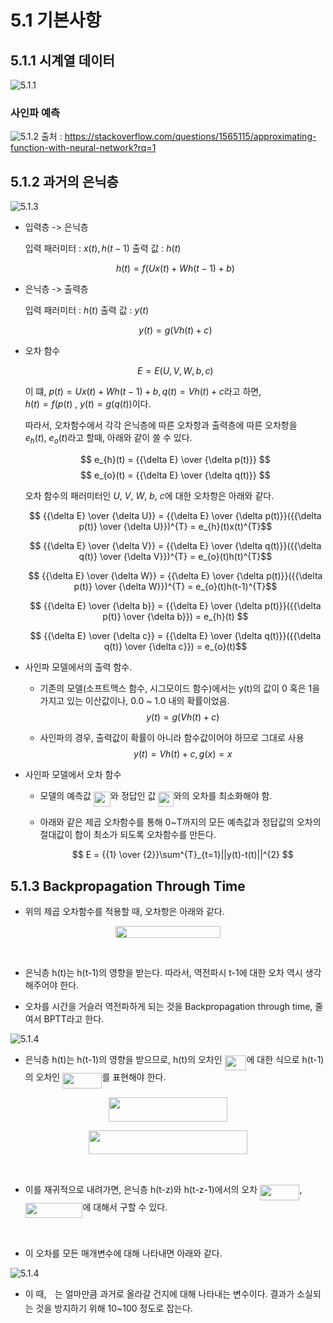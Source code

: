 # 5.1 기본사항

## 5.1.1 시계열 데이터

![5.1.1](image/1.PNG)

### 사인파 예측

![5.1.2](image/2.PNG)
출처 : https://stackoverflow.com/questions/1565115/approximating-function-with-neural-network?rq=1

## 5.1.2 과거의 은닉층

![5.1.3](image/3.PNG)

- 입력층 ->  은닉층

    입력 패러미터 : $x(t), h(t-1)$ 출력 값 : $h(t)$

    $$ h(t) = f(Ux(t) + Wh(t-1) + b) $$

- 은닉층 -> 출력층

    입력 패러미터 : $h(t)$ 출력 값 : $y(t)$

    $$ y(t)  = g(Vh(t) + c) $$

- 오차 함수

    $$ E = E(U,V,W,b,c) $$  

    이 떄, $p(t) =  Ux(t) + Wh(t-1) + b, q(t) = Vh(t) + c$라고 하면,  
    $h(t) = f(p(t)$ , $y(t) = g(q(t))$이다.

    따라서, 오차함수에서 각각 은닉층에 따른 오차항과 출력층에 따른 오차항을  
    $e_{h}(t)$, $e_{o}(t)$라고 할때, 아래와 같이 쓸 수 있다.

    $$ e_{h}(t) = {{\delta E} \over {\delta p(t)}}  $$
    $$ e_{o}(t) = {{\delta E} \over {\delta q(t)}}  $$

    오차 함수의 패러미터인 $U$, $V$, $W$, $b$, $c$에 대한 오차항은 아래와 같다.

    $$ {{\delta E} \over {\delta U}} = {{\delta E} \over {\delta p(t)}}({{\delta p(t)} \over {\delta U}})^{T} = e_{h}(t)x(t)^{T}$$

    $$ {{\delta E} \over {\delta V}} = {{\delta E} \over {\delta q(t)}}({{\delta q(t)} \over {\delta V}})^{T} = e_{o}(t)h(t)^{T}$$

    $$ {{\delta E} \over {\delta W}} = {{\delta E} \over {\delta p(t)}}({{\delta p(t)} \over {\delta W}})^{T} = e_{o}(t)h(t-1)^{T}$$
    
    $$ {{\delta E} \over {\delta b}} = {{\delta E} \over {\delta p(t)}}({{\delta p(t)} \over {\delta b}}) = e_{h}(t) $$

    $$ {{\delta E} \over {\delta c}} = {{\delta E} \over {\delta q(t)}}({{\delta q(t)} \over {\delta c}}) = e_{o}(t)$$

- 사인파 모델에서의 출력 함수.

   - 기존의 모델(소프트맥스 함수, 시그모이드 함수)에서는 y(t)의 값이 0 혹은 1을 가지고 있는 이산값이나, 0.0 ~ 1.0 내의 확률이었음.
    $$ y(t)  = g(Vh(t) + c) $$

   - 사인파의 경우, 출력값이 확률이 아니라 함수값이어야 하므로 그대로 사용
    $$ y(t) = Vh(t) + c , g(x) = x $$


- 사인파 모델에서 오차 함수

  - 모델의 예측값 <img src="/5_1_RNN_basic/tex/d4378ba898213096600125929214f90a.svg?invert_in_darkmode&sanitize=true" align=middle width=27.37073789999999pt height=24.65753399999998pt/>와 정답인 값 <img src="/5_1_RNN_basic/tex/61ab8e0df6e0b524635fd3340a085298.svg?invert_in_darkmode&sanitize=true" align=middle width=24.657628049999992pt height=24.65753399999998pt/>와의 오차를 최소화해야 함.
  - 아래와 같은 제곱 오차함수를 통해 0~T까지의 모든 예측값과 정답값의 오차의 절대값이 합이 최소가 되도록 오차함수를  만든다.

    $$ E = {{1} \over {2}}\sum^{T}_{t=1}||y(t)-t(t)||^{2} $$

## 5.1.3 Backpropagation Through  Time

- 위의 제곱 오차함수를 적용할 때, 오차항은 아래와 같다.

<p align="center"><img src="/5_1_RNN_basic/tex/e6c7c1cdef96515fdcbb67c92b5ae2c2.svg?invert_in_darkmode&sanitize=true" align=middle width=168.36581024999998pt height=18.7598829pt/></p>
<p align="center"><img src="/5_1_RNN_basic/tex/682d8f655bfba3d925c7d7be28e9ae20.svg?invert_in_darkmode&sanitize=true" align=middle width=192.9860724pt height=17.2895712pt/></p>

- 은닉층 h(t)는 h(t-1)의 영향을 받는다. 따라서, 역전파시 t-1에 대한 오차 역시 생각해주어야 한다.

- 오차를 시간을 거슬러 역전파하게 되는 것을 Backpropagation through time, 줄여서 BPTT라고 한다.

![5.1.4](image/4.PNG)

- 은닉층 h(t)는 h(t-1)의 영향을 받으므로, h(t)의 오차인 <img src="/5_1_RNN_basic/tex/207ef6eb15f4c0fa28605355a848e6e0.svg?invert_in_darkmode&sanitize=true" align=middle width=34.89360929999999pt height=24.65753399999998pt/>에 대한 식으로 h(t-1)의 오차인 <img src="/5_1_RNN_basic/tex/e946088128a80fe5a705c68f92fb353a.svg?invert_in_darkmode&sanitize=true" align=middle width=63.20401064999999pt height=24.65753399999998pt/>를 표현해야 한다.

<p align="center"><img src="/5_1_RNN_basic/tex/373c692d029bc591b6206743cff2d10c.svg?invert_in_darkmode&sanitize=true" align=middle width=189.19012364999998pt height=38.83491479999999pt/></p>

<p align="center"><img src="/5_1_RNN_basic/tex/4e3d551c43d024e29fa593f980b2ae9d.svg?invert_in_darkmode&sanitize=true" align=middle width=254.79521265pt height=38.83491479999999pt/></p>

<p align="center"><img src="/5_1_RNN_basic/tex/6dba14a8213a0597628d7eccac160ae5.svg?invert_in_darkmode&sanitize=true" align=middle width=233.12616194999998pt height=17.2895712pt/></p>

- 이를 재귀적으로 내려가면, 은닉층 h(t-z)와 h(t-z-1)에서의 오차 <img src="/5_1_RNN_basic/tex/ded068c8d3a67ba1bb331a3257586e4b.svg?invert_in_darkmode&sanitize=true" align=middle width=63.35241989999999pt height=24.65753399999998pt/>, <img src="/5_1_RNN_basic/tex/0228096f1f14ffbc08f0de108d2ed496.svg?invert_in_darkmode&sanitize=true" align=middle width=91.66281959999998pt height=24.65753399999998pt/>에 대해서 구할 수 있다.

<p align="center"><img src="/5_1_RNN_basic/tex/0c8e19c6f8fc7f93e2c50409f375eca9.svg?invert_in_darkmode&sanitize=true" align=middle width=318.50259209999996pt height=17.2895712pt/></p>

- 이 오차를 모든 매개변수에 대해 나타내면 아래와 같다.

![5.1.4](image/5.PNG)

- 이 때, <img src="/5_1_RNN_basic/tex/11c596de17c342edeed29f489aa4b274.svg?invert_in_darkmode&sanitize=true" align=middle width=9.423880949999988pt height=14.15524440000002pt/>는 얼마만큼 과거로 올라갈 건지에 대해 나타내는 변수이다. 결과가 소실되는 것을 방지하기 위해 10~100 정도로 잡는다.